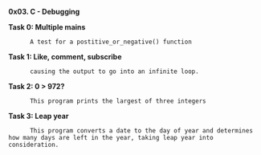 **0x03. C - Debugging**

**Task 0: Multiple mains**

          A test for a postitive_or_negative() function 


**Task 1: Like, comment, subscribe**

          causing the output to go into an infinite loop.


**Task 2: 0 > 972?**

          This program prints the largest of three integers


**Task 3: Leap year**
   
          This program converts a date to the day of year and determines how many days are left in the year, taking leap year into consideration. 
